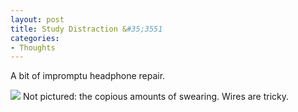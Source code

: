 ```yaml
---
layout: post
title: Study Distraction &#35;3551
categories:
- Thoughts
---
```


A bit of impromptu headphone repair.

<img src="/journal/assets/images/48.jpg">
Not pictured: the copious amounts of swearing. Wires are tricky.